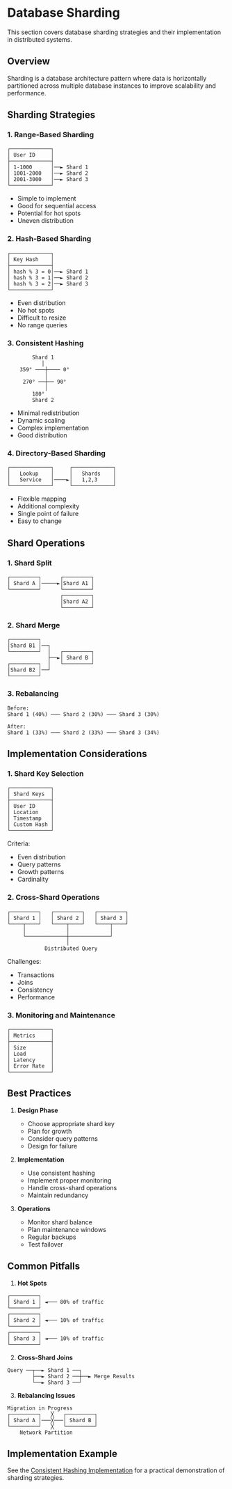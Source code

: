 # Database Sharding 

This section covers database sharding strategies and their implementation in distributed systems.

## Overview

Sharding is a database architecture pattern where data is horizontally partitioned across multiple database instances to improve scalability and performance.

## Sharding Strategies

### 1. Range-Based Sharding
```
┌─────────────┐
│ User ID     │
├─────────────┤
│ 1-1000      │──► Shard 1
│ 1001-2000   │──► Shard 2
│ 2001-3000   │──► Shard 3
└─────────────┘
```

- Simple to implement
- Good for sequential access
- Potential for hot spots
- Uneven distribution

### 2. Hash-Based Sharding
```
┌─────────────┐
│ Key Hash    │
├─────────────┤
│ hash % 3 = 0│──► Shard 1
│ hash % 3 = 1│──► Shard 2
│ hash % 3 = 2│──► Shard 3
└─────────────┘
```

- Even distribution
- No hot spots
- Difficult to resize
- No range queries

### 3. Consistent Hashing
```
        Shard 1
           │
    359° ───┼──── 0°
            │
     270° ──┼── 90°
            │
        180°
        Shard 2
```

- Minimal redistribution
- Dynamic scaling
- Complex implementation
- Good distribution

### 4. Directory-Based Sharding
```
┌─────────────┐     ┌─────────────┐
│   Lookup    │     │   Shards    │
│   Service   │────►│   1,2,3     │
└─────────────┘     └─────────────┘
```

- Flexible mapping
- Additional complexity
- Single point of failure
- Easy to change

## Shard Operations

### 1. Shard Split
```
┌─────────┐      ┌─────────┐
│ Shard A │─────►│Shard A1 │
└─────────┘      └─────────┘
                 ┌─────────┐
                 │Shard A2 │
                 └─────────┘
```

### 2. Shard Merge
```
┌─────────┐
│Shard B1 │──┐
└─────────┘  │   ┌─────────┐
             ├──►│ Shard B │
┌─────────┐  │   └─────────┘
│Shard B2 │──┘
└─────────┘
```

### 3. Rebalancing
```
Before:
Shard 1 (40%) ─── Shard 2 (30%) ─── Shard 3 (30%)

After:
Shard 1 (33%) ─── Shard 2 (33%) ─── Shard 3 (34%)
```

## Implementation Considerations

### 1. Shard Key Selection
```
┌─────────────┐
│ Shard Keys  │
├─────────────┤
│ User ID     │
│ Location    │
│ Timestamp   │
│ Custom Hash │
└─────────────┘
```

Criteria:
- Even distribution
- Query patterns
- Growth patterns
- Cardinality

### 2. Cross-Shard Operations
```
┌─────────┐   ┌─────────┐   ┌─────────┐
│ Shard 1 │   │ Shard 2 │   │ Shard 3 │
└────┬────┘   └────┬────┘   └────┬────┘
     │             │             │
     └─────────────┼─────────────┘
                   │
            Distributed Query
```

Challenges:
- Transactions
- Joins
- Consistency
- Performance

### 3. Monitoring and Maintenance
```
┌─────────────┐
│ Metrics     │
├─────────────┤
│ Size        │
│ Load        │
│ Latency     │
│ Error Rate  │
└─────────────┘
```

## Best Practices

1. **Design Phase**
   - Choose appropriate shard key
   - Plan for growth
   - Consider query patterns
   - Design for failure

2. **Implementation**
   - Use consistent hashing
   - Implement proper monitoring
   - Handle cross-shard operations
   - Maintain redundancy

3. **Operations**
   - Monitor shard balance
   - Plan maintenance windows
   - Regular backups
   - Test failover

## Common Pitfalls

1. **Hot Spots**
```
┌─────────┐
│ Shard 1 │ ◄─── 80% of traffic
└─────────┘
┌─────────┐
│ Shard 2 │ ◄─── 10% of traffic
└─────────┘
┌─────────┐
│ Shard 3 │ ◄─── 10% of traffic
└─────────┘
```

2. **Cross-Shard Joins**
```
Query ──┬──► Shard 1 ──┐
        ├──► Shard 2 ──┼──► Merge Results
        └──► Shard 3 ──┘
```

3. **Rebalancing Issues**
```
Migration in Progress
┌─────────┐   ╳   ┌─────────┐
│ Shard A │───╳───│ Shard B │
└─────────┘   ╳   └─────────┘
    Network Partition
```

## Implementation Example

See the [Consistent Hashing Implementation](../src/examples/sharding/consistent_hashing.py) for a practical demonstration of sharding strategies. 